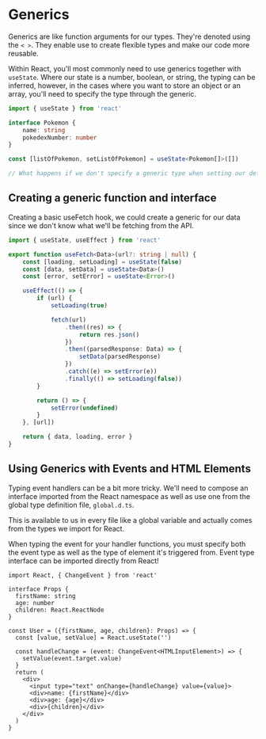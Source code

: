 # Generics

Generics are like function arguments for our types. They're denoted using the `< >`. They enable use to create flexible types and make our code more reusable.

Within React, you'll most commonly need to use generics together with `useState`. Where our state is a number, boolean, or string, the typing can be inferred, however, in the cases where you want to store an object or an array, you'll need to specify the type through the generic.

```ts
import { useState } from 'react'

interface Pokemon {
    name: string
    pokedexNumber: number
}

const [listOfPokemon, setListOfPokemon] = useState<Pokemon[]>([])

// What happens if we don't specify a generic type when setting our default value to an empty array?
```

## Creating a generic function and interface

Creating a basic useFetch hook, we could create a generic for our data since we don't know what we'll be fetching from the API.

```ts
import { useState, useEffect } from 'react'

export function useFetch<Data>(url?: string | null) {
    const [loading, setLoading] = useState(false)
    const [data, setData] = useState<Data>()
    const [error, setError] = useState<Error>()

    useEffect(() => {
        if (url) {
            setLoading(true)

            fetch(url)
                .then((res) => {
                    return res.json()
                })
                .then((parsedResponse: Data) => {
                    setData(parsedResponse)
                })
                .catch((e) => setError(e))
                .finally(() => setLoading(false))
        }

        return () => {
            setError(undefined)
        }
    }, [url])

    return { data, loading, error }
}
```

## Using Generics with Events and HTML Elements

Typing event handlers can be a bit more tricky. We'll need to compose an interface imported from the React namespace as well as use one from the global type definition file, `global.d.ts`.

This is available to us in every file like a global variable and actually comes from the types we import for React.

When typing the event for your handler functions, you must specify both the event type as well as the type of element it's triggered from. Event type interface can be imported directly from React!

```tsx
import React, { ChangeEvent } from 'react'

interface Props {
  firstName: string
  age: number
  children: React.ReactNode
}

const User = ({firstName, age, children}: Props) => {
  const [value, setValue] = React.useState('')

  const handleChange = (event: ChangeEvent<HTMLInputElement>) => {
    setValue(event.target.value)
  }
  return (
    <div>
      <input type="text" onChange={handleChange} value={value}>
      <div>name: {firstName}</div>
      <div>age: {age}</div>
      <div>{children}</div>
    </div>
  )
}
```
